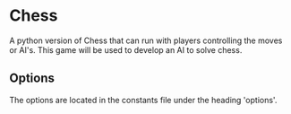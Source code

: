 # Chess
A python version of Chess that can run with players controlling the moves or AI's. This game will be used to develop an AI to solve chess.

## Options
The options are located in the constants file under the heading 'options'. 
